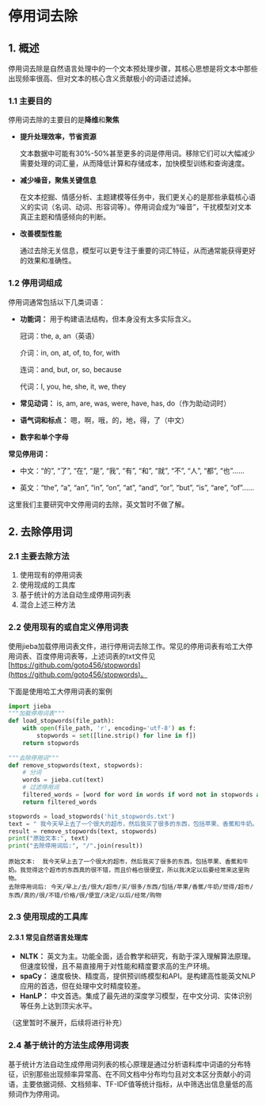 # 停用词去除

## 1. 概述

停用词去除是自然语言处理中的一个文本预处理步骤，其核心思想是将文本中那些出现频率很高、但对文本的核心含义贡献极小的词语过滤掉。

### 1.1 主要目的 
停用词去除的主要目的是**降维**和**聚焦**
    
 - **提升处理效率，节省资源**
   
    文本数据中可能有30%-50%甚至更多的词是停用词。移除它们可以大幅减少需要处理的词汇量，从而降低计算和存储成本，加快模型训练和查询速度。
 
 - **减少噪音，聚焦关键信息**
   
    在文本挖掘、情感分析、主题建模等任务中，我们更关心的是那些承载核心语义的实词（名词、动词、形容词等）。停用词会成为“噪音”，干扰模型对文本真正主题和情感倾向的判断。
 
 - **改善模型性能**

    通过去除无关信息，模型可以更专注于重要的词汇特征，从而通常能获得更好的效果和准确性。

### 1.2 停用词组成

停用词通常包括以下几类词语：

 - **功能词：** 用于构建语法结构，但本身没有太多实际含义。
   
    冠词：the, a, an（英语）
   
    介词：in, on, at, of, to, for, with
   
    连词：and, but, or, so, because
   
    代词：I, you, he, she, it, we, they
   
 - **常见动词：** is, am, are, was, were, have, has, do（作为助动词时）
 - **语气词和标点：** 嗯，啊，哦，的，地，得，了（中文）
 - **数字和单个字母**
  
**常见停用词：**

 - 中文：“的”, “了”, “在”, “是”, “我”, “有”, “和”, “就”, “不”, “人”, “都”, “也”......
 
 - 英文：“the”, “a”, “an”, “in”, “on”, “at”, “and”, “or”, “but”, “is”, “are”, “of”......

这里我们主要研究中文停用词的去除，英文暂时不做了解。

## 2. 去除停用词

### 2.1 主要去除方法

1. 使用现有的停用词表
2. 使用现成的工具库
4. 基于统计的方法自动生成停用词列表
5. 混合上述三种方法

### 2.2 使用现有的或自定义停用词表
使用jieba加载停用词表文件，进行停用词去除工作。常见的停用词表有哈工大停用词表、百度停用词表等，上述词表的txt文件见 [https://github.com/goto456/stopwords](https://github.com/goto456/stopwords)。

下面是使用哈工大停用词表的案例


```python
import jieba
"""加载停用词表"""
def load_stopwords(file_path):
    with open(file_path, 'r', encoding='utf-8') as f:
        stopwords = set([line.strip() for line in f])
    return stopwords
    
"""去除停用词"""
def remove_stopwords(text, stopwords):
    # 分词
    words = jieba.cut(text)
    # 过滤停用词
    filtered_words = [word for word in words if word not in stopwords and word.strip() != '']
    return filtered_words

stopwords = load_stopwords('hit_stopwords.txt')
text = " 我今天早上去了一个很大的超市，然后我买了很多的东西，包括苹果、香蕉和牛奶。我觉得这个超市的东西真的很不错，而且价格也很便宜，所以我决定以后要经常来这里购物。"
result = remove_stopwords(text, stopwords)
print("原始文本:", text)
print("去除停用词后:", "/".join(result))
```
```
原始文本:  我今天早上去了一个很大的超市，然后我买了很多的东西，包括苹果、香蕉和牛奶。我觉得这个超市的东西真的很不错，而且价格也很便宜，所以我决定以后要经常来这里购物。
去除停用词后: 今天/早上/去/很大/超市/买/很多/东西/包括/苹果/香蕉/牛奶/觉得/超市/东西/真的/很/不错/价格/很/便宜/决定/以后/经常/购物
```   

### 2.3 使用现成的工具库

 #### 2.3.1 常见自然语言处理库

  - **NLTK：** 英文为主。功能全面，适合教学和研究，有助于深入理解算法原理。但速度较慢，且不易直接用于对性能和精度要求高的生产环境。
  - **spaCy：** 速度极快、精度高，提供预训练模型和API。是构建高性能英文NLP应用的首选，但在处理中文时精度较差。
  - **HanLP：** 中文首选。集成了最先进的深度学习模型，在中文分词、实体识别等任务上达到顶尖水平。
 
（这里暂时不展开，后续将进行补充）

### 2.4 基于统计的方法生成停用词表
基于统计方法自动生成停用词列表的核心原理是通过分析语料库中词语的分布特征，识别那些出现频率异常高、在不同文档中分布均匀且对文本区分贡献小的词语，主要依据词频、文档频率、TF-IDF值等统计指标，从中筛选出信息量低的高频词作为停用词。
